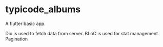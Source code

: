 # typicode_albums

A flutter basic app.

Dio is used to fetch data from server.
BLoC is used for stat management
Pagination 


